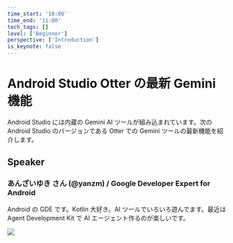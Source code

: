 ```yaml
---
time_start: '10:00'
time_end: '11:00'
tech_tags: []
level: ['Beginner']
perspective: ['Introduction']
is_keynote: false
---
```


# Android Studio Otter の最新 Gemini 機能

Android Studio には内蔵の Gemini AI ツールが組み込まれています。次の Android Studio のバージョンである Otter での Gemini ツールの最新機能を紹介します。

## Speaker

### あんざいゆき さん (@yanzm) / Google Developer Expert for Android

Android の GDE です。Kotlin 大好き。AI ツールでいろいろ遊んでます。最近は Agent Development Kit で AI エージェント作るのが楽しいです。

![](https://storage.googleapis.com/gdg-tokyo-web-public/icon/GDE/yuki-anzai-20250617.png)
